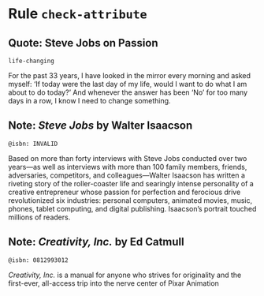 # Rule `check-attribute`

## Quote: Steve Jobs on Passion

<!-- missing name attribute but not required -->

`life-changing`

For the past 33 years, I have looked in the mirror every morning and asked myself: ‘If today were the last day of my life, would I want to do what I am about to do today?’ And whenever the answer has been ‘No’ for too many days in a row, I know I need to change something.


## Note: _Steve Jobs_ by Walter Isaacson

`@isbn: INVALID`

Based on more than forty interviews with Steve Jobs conducted over two years—as well as interviews with more than 100 family members, friends, adversaries, competitors, and colleagues—Walter Isaacson has written a riveting story of the roller-coaster life and searingly intense personality of a creative entrepreneur whose passion for perfection and ferocious drive revolutionized six industries: personal computers, animated movies, music, phones, tablet computing, and digital publishing. Isaacson’s portrait touched millions of readers.


## Note: _Creativity, Inc._ by Ed Catmull

`@isbn: 0812993012`

_Creativity, Inc._ is a manual for anyone who strives for originality and the first-ever, all-access trip into the nerve center of Pixar Animation
